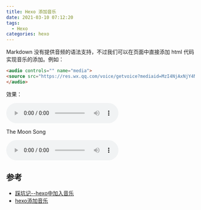 ```yaml
---
title: Hexo 添加音乐
date: 2021-03-10 07:12:20
tags: 
  - Hexo
categories: hexo
---
```



Markdown 没有提供音频的语法支持，不过我们可以在页面中直接添加 html 代码实现音乐的添加。例如：

```html
<audio controls="" name="media">
<source src="https://res.wx.qq.com/voice/getvoice?mediaid=MzI4NjAxNjY4N181MDI3NDM5OTM=" type="audio/mp3">
</audio>
```

效果：

<audio controls="" name="media">
<source src="https://res.wx.qq.com/voice/getvoice?mediaid=MzI4NjAxNjY4N181MDI3NDM5OTM=" type="audio/mp3">
</audio>


The Moon Song

<audio controls="" name="media">
<source src="https://static.getiot.tech/the-moon-song.mp3" type="audio/mp3">
</audio>


## 参考

- [踩坑记--hexo中加入音乐](https://blog.csdn.net/qq_38723430/article/details/84060899)
- [hexo添加音乐](https://blog.csdn.net/qq_35859750/article/details/91452615)

